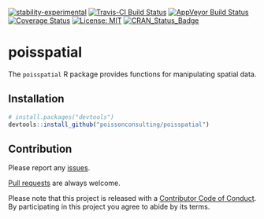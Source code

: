 
<!-- README.md is generated from README.Rmd. Please edit that file -->
[![stability-experimental](https://img.shields.io/badge/stability-experimental-orange.svg)](https://github.com/joethorley/stability-badges#experimental) [![Travis-CI Build Status](https://travis-ci.org/poissonconsulting/poisspatial.svg?branch=master)](https://travis-ci.org/poissonconsulting/poisspatial) [![AppVeyor Build Status](https://ci.appveyor.com/api/projects/status/github/poissonconsulting/poisspatial?branch=master&svg=true)](https://ci.appveyor.com/project/poissonconsulting/poisspatial) [![Coverage Status](https://img.shields.io/codecov/c/github/poissonconsulting/poisspatial/master.svg)](https://codecov.io/github/poissonconsulting/poisspatial?branch=master) [![License: MIT](https://img.shields.io/badge/License-MIT-blue.svg)](https://opensource.org/licenses/MIT) [![CRAN\_Status\_Badge](http://www.r-pkg.org/badges/version/poisspatial)](https://cran.r-project.org/package=poisspatial)

poisspatial
===========

The `poisspatial` R package provides functions for manipulating spatial data.

Installation
------------

``` r
# install.packages("devtools")
devtools::install_github("poissonconsulting/poisspatial")
```

Contribution
------------

Please report any [issues](https://github.com/poissonconsulting/poisspatial/issues).

[Pull requests](https://github.com/poissonconsulting/poisspatial/pulls) are always welcome.

Please note that this project is released with a [Contributor Code of Conduct](CONDUCT.md). By participating in this project you agree to abide by its terms.
